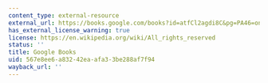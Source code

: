 ```yaml
---
content_type: external-resource
external_url: https://books.google.com/books?id=atfCl2agdi8C&pg=PA46=onepage#v=onepage&q&f=false
has_external_license_warning: true
license: https://en.wikipedia.org/wiki/All_rights_reserved
status: ''
title: Google Books
uid: 567e8ee6-a832-42ea-afa3-3be288af7f94
wayback_url: ''
---
```

